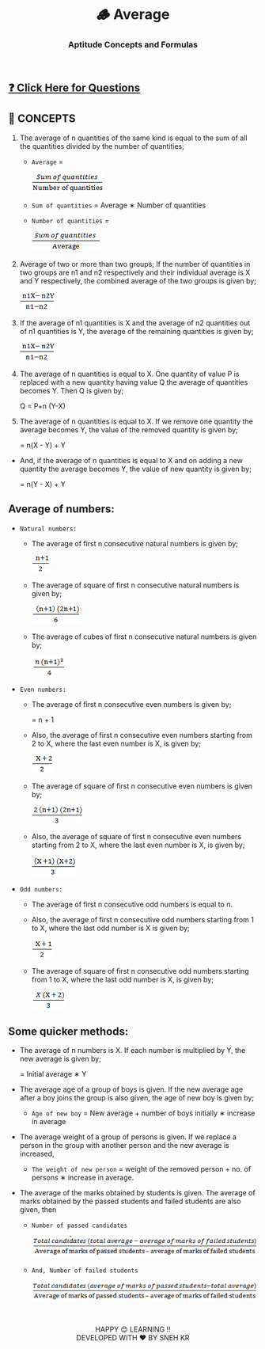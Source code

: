 <div align="center"><h1>🪵 Average</h1>
<h3>Aptitude Concepts and Formulas</h3>
</div><br>

## [ ❓ Click Here for Questions](Question.md)

## 📖 CONCEPTS

1. The average of n quantities of the same kind is equal to the sum of all the quantities divided by the number of quantities;

   - `Average` =

     ![Average](img/image.png)

   - `Sum of quantities` = Average ∗ Number of quantities
   - `Number of quantities` =

     ![Average](img/image-1.png)

2. Average of two or more than two groups;
   If the number of quantities in two groups are n1 and n2 respectively and their individual average is X and Y respectively, the combined average of the two groups is given by;

   ![Average](img/image-2.png)

3. If the average of n1 quantities is X and the average of n2 quantities out of n1 quantities is Y, the average of the remaining quantities is given by;

   ![Average](img/image-3.png)

4. The average of n quantities is equal to X. One quantity of value P is replaced with a new quantity having value Q the average of quantities becomes Y. Then Q is given by;

   Q = P+n (Y-X)

5. The average of n quantities is equal to X. If we remove one quantity the average becomes Y, the value of the removed quantity is given by;

   = n(X - Y) + Y

- And, if the average of n quantities is equal to X and on adding a new quantity the average becomes Y, the value of new quantity is given by;

  = n(Y - X) + Y

## Average of numbers:

- `Natural numbers:`

  - The average of first n consecutive natural numbers is given by;

    ![Average](img/image-4.png)

  - The average of square of first n consecutive natural numbers is given by;

    ![Average](img/image-5.png)

  - The average of cubes of first n consecutive natural numbers is given by;

    ![Average](img/image-6.png)

- `Even numbers:`

  - The average of first n consecutive even numbers is given by;

    = n + 1

  - Also, the average of first n consecutive even numbers starting from 2 to X, where the last even number is X, is given by;

    ![Average](img/image-7.png)

  - The average of square of first n consecutive even numbers is given by;

    ![Average](img/image-8.png)

  - Also, the average of square of first n consecutive even numbers starting from 2 to X, where the last even number is X, is given by;

    ![Average](img/image-9.png)

- `Odd numbers:`

  - The average of first n consecutive odd numbers is equal to n.

  - Also, the average of first n consecutive odd numbers starting from 1 to X, where the last odd number is X is given by;

    ![Average](img/image-10.png)

  - The average of square of first n consecutive odd numbers starting from 1 to X, where the last odd number is X, is given by;

    ![Average](img/image-11.png)

## Some quicker methods:

- The average of n numbers is X. If each number is multiplied by Y, the new average is given by;

  = Initial average ∗ Y

- The average age of a group of boys is given. If the new average age after a boy joins the group is also given, the age of new boy is given by;

  - `Age of new boy` = New average + number of boys initially ∗ increase in average

- The average weight of a group of persons is given. If we replace a person in the group with another person and the new average is increased,

  - `The weight of new person` = weight of the removed person + no. of persons ∗ increase in average.

- The average of the marks obtained by students is given. The average of marks obtained by the passed students and failed students are also given, then

  - `Number of passed candidates`

    ![Average](img/image-12.png)

  - `And, Number of failed students`

    ![Average](img/image-13.png)

</br>

<p align="center">
  HAPPY 😊 LEARNING !!</br>
  DEVELOPED WITH ❤️ BY SNEH KR 
</p>

